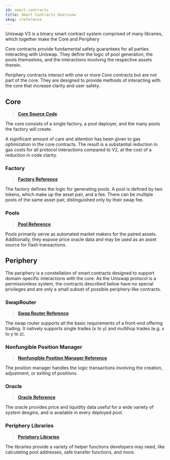 ```yaml
---
id: smart-contracts
title: Smart Contracts Overview
skug: /reference
---
```

Uniswap V3 is a binary smart contract system comprised of many libraries, which together make the Core and Periphery 


Core contracts provide fundamental safety guarantees for all parties interacting with Uniswap. They define the logic of pool generation, the pools themselves, and the interactions involving the respective assets therein.

Periphery contracts interact with one or more Core contracts but are not part of the core. They are designed to provide methods of interacting with the core that increase clarity and user safety. 

## Core

>[**Core Source Code**](https://github.com/Uniswap/uniswap-v3-core)

The core consists of a single factory, a pool deployer, and the many pools  the factory will create.

A significant amount of care and attention has been given to gas optimization in the core contracts. The result is a substantial reduction in gas costs for all protocol interactions compared to V2, at the cost of a reduction in code clarity.


### Factory

>[**Factory Reference**](https://docs.uniswap.org/reference/core/UniswapV3Factory) 

The factory defines the logic for generating pools. A pool is defined by two tokens, which make up the asset pair, and a fee. There can be multiple pools of the same asset pair, distinguished only by their swap fee. 

### Pools

>[**Pool Reference**](https://docs.uniswap.org/reference/core/UniswapV3Pool).

Pools primarily serve as automated market makers for the paired assets. Additionally, they expose price oracle data and may be used as an asset source for flash transactions. 


## Periphery

The periphery is a constellation of smart contracts designed to support domain-specific interactions with the core. As the Uniswap protocol is a permissionless system, the contracts described below have no special privileges and are only a small subset of possible periphery-like contracts. 

### SwapRouter

>[**Swap Router Reference**](https://docs.uniswap.org/reference/periphery/SwapRouter)

The swap router supports all the basic requirements of a front-end offering trading. It natively supports single trades (x to y) and multihop trades (e.g. x to y to z).


### Nonfungible Position Manager

>[**Nonfungible Position Manager Reference**](https://docs.uniswap.org/reference/periphery/NonfungiblePositionManager)

The position manager handles the logic transactions involving the creation, adjustment, or exiting of positions.

### Oracle 

>[**Oracle Reference**](https://docs.uniswap.org/reference/core/libraries/Oracle)

The oracle provides price and liquidity data useful for a wide variety of system desgins, and is available in every deployed pool.

### Periphery Libraries

>[**Periphery Libraries**](https://docs.uniswap.org/reference/periphery/libraries/Base64)

The libraries provide a variety of helper functions developers may need, like calculating pool addresses, safe transfer functions, and more. 





